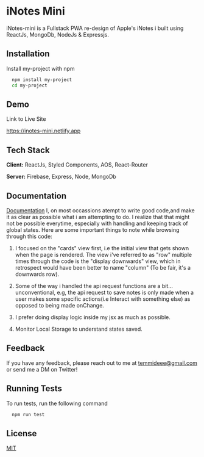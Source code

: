 # iNotes Mini

iNotes-mini is a Fullstack PWA re-design of Apple's iNotes i built using ReactJs, MongoDb, NodeJs & Expressjs.

## Installation

Install my-project with npm

```bash
  npm install my-project
  cd my-project
```

## Demo

Link to Live Site

https://inotes-mini.netlify.app

## Tech Stack

**Client:** ReactJs, Styled Components, AOS, React-Router

**Server:** Firebase, Express, Node, MongoDb

## Documentation

[Documentation]()
I, on most occassions atempt to write good code,and make it as clear as possible what i am attempting to do. I realize that that might not be possible everytime, especially with handling and keeping track of global states. Here are some important things to note while browsing through this code:

1. I focused on the "cards" view first, i.e the initial view that gets shown when the page is rendered. The view i've referred to as "row" multiple times through the code is the "display downwards" view, which in retrospect would have been better to name "column" (To be fair, it's a downwards row).

2. Some of the way i handled the api request functions are a bit... unconventional, e.g, the api request to save notes is only made when a user makes some specific actions(i.e Interact with something else) as opposed to being made onChange.

3. I prefer doing display logic inside my jsx as much as possible.

4. Monitor Local Storage to understand states saved.

## Feedback

If you have any feedback, please reach out to me at temmideee@gmail.com or send me a DM on Twitter!

## Running Tests

To run tests, run the following command

```bash
  npm run test
```

## License

[MIT](https://choosealicense.com/licenses/mit/)
